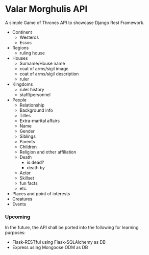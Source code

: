 # Valar Morghulis API

A simple Game of Thrones API to showcase Django Rest Framework.

- Continent
    - Westeros
    - Essos
- Regions
    - ruling house
- Houses
    - Surname/House name
    - coat of arms/sigil image
    - coat of arms/sigil description
    - ruler
- Kingdoms
    - ruler history
    - staff/personnel
- People
    - Relationship
    - Background info
    - Titles
    - Extra-marital affairs
    - Name
    - Gender
    - Siblings
    - Parents
    - Children
    - Religion and other affiliation
    - Death
        - is dead?
        - death by
    - Actor
    - Skillset
    - fun facts
    - etc.
- Places and point of interests
- Creatures
- Events


### Upcoming
In the future, the API shall be ported into the following for learning purposes:
- Flask-RESTful using Flask-SQLAlchemy as DB
- Express using Mongoose ODM as DB
